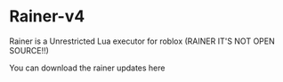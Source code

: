 # Rainer-v4

Rainer is a Unrestricted Lua executor for roblox (RAINER IT'S NOT OPEN SOURCE!!)

You can download the rainer updates here
